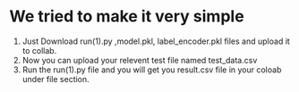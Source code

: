 # We tried to make it very simple




1. Just Download run(1).py ,model.pkl, label_encoder.pkl files and upload it to collab.
2. Now you can upload your relevent test file named test_data.csv
3. Run the run(1).py file and you will get you result.csv file in your coloab under file section.

